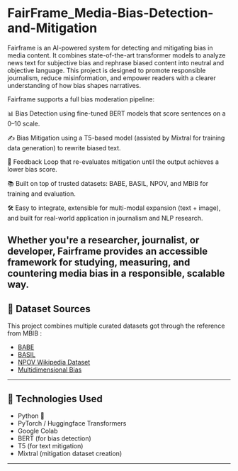 # FairFrame_Media-Bias-Detection-and-Mitigation
Fairframe is an AI-powered system for detecting and mitigating bias in media content. It combines state-of-the-art transformer models to analyze news text for subjective bias and rephrase biased content into neutral and objective language. This project is designed to promote responsible journalism, reduce misinformation, and empower readers with a clearer understanding of how bias shapes narratives.

Fairframe supports a full bias moderation pipeline:

📊 Bias Detection using fine-tuned BERT models that score sentences on a 0–10 scale.

✍️ Bias Mitigation using a T5-based model (assisted by Mixtral for training data generation) to rewrite biased text.

🔁 Feedback Loop that re-evaluates mitigation until the output achieves a lower bias score.

📚 Built on top of trusted datasets: BABE, BASIL, NPOV, and MBIB for training and evaluation.

🛠️ Easy to integrate, extensible for multi-modal expansion (text + image), and built for real-world application in journalism and NLP research.

Whether you're a researcher, journalist, or developer, Fairframe provides an accessible framework for studying, measuring, and countering media bias in a responsible, scalable way.
---

## 📁 Dataset Sources

This project combines multiple curated datasets got through the reference from MBIB :
- [BABE](https://www.kaggle.com/datasets/timospinde/mbib-media-bias-identification-benchmark)
- [BASIL](https://www.kaggle.com/datasets/timospinde/mbib-media-bias-identification-benchmark)
- [NPOV Wikipedia Dataset](https://www.kaggle.com/datasets/timospinde/mbib-media-bias-identification-benchmark)
- [Multidimensional Bias](https://www.kaggle.com/datasets/timospinde/mbib-media-bias-identification-benchmark)

---

## 🧠 Technologies Used

- Python 🐍
- PyTorch / Huggingface Transformers
- Google Colab
- BERT (for bias detection)
- T5 (for text mitigation)
- Mixtral (mitigation dataset creation)

---
